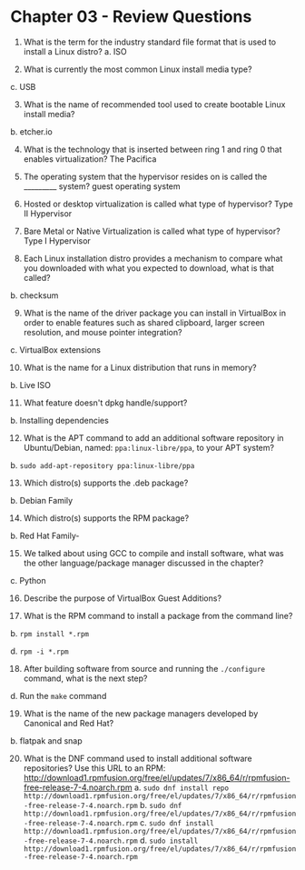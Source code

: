 # Chapter 03 - Review Questions

1) What is the term for the industry standard file format that is used to install a Linux distro?
  a. ISO
 
2) What is currently the most common Linux install media type?
 
 
  c. USB

3) What is the name of recommended tool used to create bootable Linux install media?
 
  b. etcher.io

4) What is the technology that is inserted between ring 1 and ring 0 that enables virtualization?
The Pacifica

5) The operating system that the hypervisor resides on is called the _________ system?
guest operating system

6) Hosted or desktop virtualization is called what type of hypervisor?
Type II Hypervisor

7) Bare Metal or Native Virtualization is called what type of hypervisor?
Type I Hypervisor

8) Each Linux installation distro provides a mechanism to compare what you downloaded with what you expected to download, what is that called?

  b. checksum
 
9) What is the name of the driver package you can install in VirtualBox in order to enable features such as shared clipboard, larger screen resolution, and mouse pointer integration?
  
  c. VirtualBox extensions
 
10) What is the name for a Linux distribution that runs in memory?
  
  b. Live ISO
 
11) What feature doesn't dpkg handle/support?

  b. Installing dependencies
 
12) What is the APT command to add an additional software repository in Ubuntu/Debian, named: `ppa:linux-libre/ppa`, to your APT system?

  b. `sudo add-apt-repository ppa:linux-libre/ppa`

13) Which distro(s) supports the .deb package?
  
  b. Debian Family

14) Which distro(s) supports the RPM package?
 
  b. Red Hat Family-
  
15) We talked about using GCC to compile and install software, what was the other language/package manager discussed in the chapter?
  
  c. Python
 

16) Describe the purpose of VirtualBox Guest Additions?

17) What is the RPM command to install a package from the command line?
 
  b. `rpm install *.rpm`

  d. `rpm -i *.rpm`

18) After building software from source and running the ```./configure``` command, what is the next step?
  
  d. Run the ```make``` command

19) What is the name of the new package managers developed by Canonical and Red Hat?
  
  b.  flatpak and snap
  

20) What is the DNF command used to install additional software repositories? Use this URL to an RPM: http://download1.rpmfusion.org/free/el/updates/7/x86_64/r/rpmfusion-free-release-7-4.noarch.rpm
  a. `sudo dnf install repo http://download1.rpmfusion.org/free/el/updates/7/x86_64/r/rpmfusion-free-release-7-4.noarch.rpm`
  b. `sudo dnf http://download1.rpmfusion.org/free/el/updates/7/x86_64/r/rpmfusion-free-release-7-4.noarch.rpm`
  c. `sudo dnf install http://download1.rpmfusion.org/free/el/updates/7/x86_64/r/rpmfusion-free-release-7-4.noarch.rpm`
  d. `sudo install http://download1.rpmfusion.org/free/el/updates/7/x86_64/r/rpmfusion-free-release-7-4.noarch.rpm`
  
